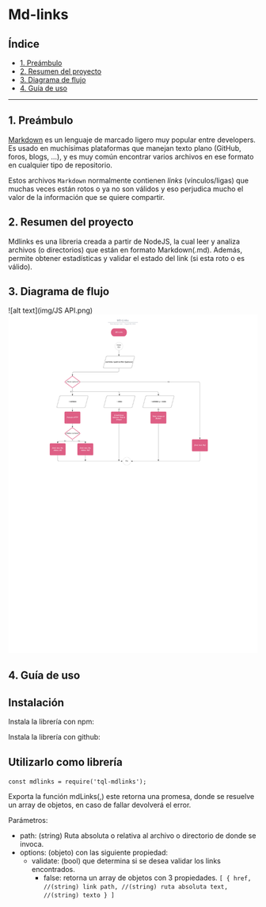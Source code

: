 # Md-links

## Índice

- [1. Preámbulo](#1-preámbulo)
- [2. Resumen del proyecto](#2-resumen-del-proyecto)
- [3. Diagrama de flujo](#3-diagrama-de-flujo)
- [4. Guía de uso](#4-guía-de-uso)
---

## 1. Preámbulo

[Markdown](https://es.wikipedia.org/wiki/Markdown) es un lenguaje de marcado
ligero muy popular entre developers. Es usado en muchísimas plataformas que
manejan texto plano (GitHub, foros, blogs, ...), y es muy común
encontrar varios archivos en ese formato en cualquier tipo de repositorio.

Estos archivos `Markdown` normalmente contienen _links_ (vínculos/ligas) que
muchas veces están rotos o ya no son válidos y eso perjudica mucho el valor de
la información que se quiere compartir.

## 2. Resumen del proyecto

Mdlinks es una libreria creada a partir de NodeJS, la cual leer y analiza archivos (o directorios) que están en formato Markdown(.md). Además, permite obtener estadísticas y validar el estado del link (si esta roto o es válido).

## 3. Diagrama de flujo

![alt text](img/JS API.png)
![alt text](img/CLI.png)

## 4. Guía de uso

## Instalación

Instala la librería con npm:


Instala la librería con github:



## Utilizarlo como librería


`const mdlinks = require('tql-mdlinks');`

Exporta la función mdLinks(<path>,<options>) este retorna una promesa, donde se resuelve un array de objetos, en caso de fallar devolverá el error.

Parámetros:
- path: (string) Ruta absoluta o relativa al archivo o directorio de donde se invoca.
- options: (objeto) con las siguiente propiedad:
   * validate: (bool) que determina si se desea validar los links encontrados.
      - false: retorna un array de objetos con  3 propiedades.
    `[
       {
        href, //(string) link
        path, //(string) ruta absoluta
        text, //(string) texto
      }
    ]`
